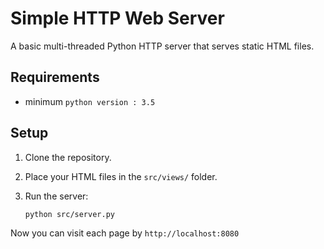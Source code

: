 # Simple HTTP Web Server

A basic multi-threaded Python HTTP server that serves static HTML files.

## Requirements

- minimum `python version : 3.5`

## Setup

1. Clone the repository.
2. Place your HTML files in the `src/views/` folder.
3. Run the server:

   ```bash
   python src/server.py
   ```

Now you can visit each page by `http://localhost:8080`
